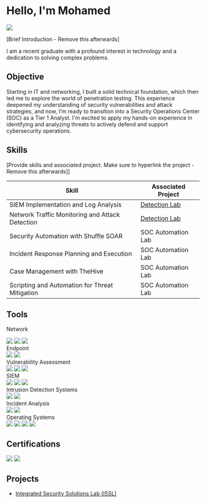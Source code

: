 # Hello, I'm Mohamed
<a href="https://www.linkedin.com/in/mohamed-belcadi-0a488b263"><img src="https://img.shields.io/badge/-LinkedIn-0072b1?&style=for-the-badge&logo=linkedin&logoColor=white" /></a>

[Brief Introduction - Remove this afterwards]

I am a recent graduate with a profound interest in technology and a dedication to solving complex problems.

## Objective

Starting in IT and networking, I built a solid technical foundation, which then led me to explore the world of penetration testing. This experience deepened my understanding of security vulnerabilities and attack strategies, and now, I’m ready to transition into a Security Operations Center (SOC) as a Tier 1 Analyst. I'm excited to apply my hands-on experience in identifying and analyzing threats to actively defend and support cybersecurity operations.

## Skills
[Provide skills and associated project. Make sure to hyperlink the project - Remove this afterwards]]

| Skill                                         | Associated Project         |
|-----------------------------------------------|----------------------------|
| SIEM Implementation and Log Analysis          | <a href="https://google.com">Detection Lab</a>|
| Network Traffic Monitoring and Attack Detection | <a href="https://google.com">Detection Lab</a>|
| Security Automation with Shuffle SOAR         | SOC Automation Lab|
| Incident Response Planning and Execution      | SOC Automation Lab|
| Case Management with TheHive                  | SOC Automation Lab|
| Scripting and Automation for Threat Mitigation | SOC Automation Lab|

## Tools

Network
<div> <img src="https://img.shields.io/badge/-Wireshark-1679A7?&style=for-the-badge&logo=Wireshark&logoColor=white" /> <img src="https://img.shields.io/badge/-NetworkMiner-777BB4?&style=for-the-badge&logo=NetworkMiner&logoColor=white" /> <img src="https://img.shields.io/badge/-Nmap-00A0B7?&style=for-the-badge&logo=Nmap&logoColor=white" /> </div>
Endpoint
<div> <img src="https://img.shields.io/badge/-Microsoft_Defender_for_Endpoint-00A4EF?&style=for-the-badge&logo=Microsoft&logoColor=white" /> <img src="https://img.shields.io/badge/-Velociraptor-4B275F?&style=for-the-badge&logo=Velociraptor&logoColor=white" /> </div>
Vulnerability Assessment
<div> <img src="https://img.shields.io/badge/-Nessus-5C9CAE?&style=for-the-badge&logo=Nessus&logoColor=white" /> <img src="https://img.shields.io/badge/-Invicti-FFC72C?&style=for-the-badge&logo=Invicti&logoColor=white" /> <img src="https://img.shields.io/badge/-SQLMap-00A0B7?&style=for-the-badge&logo=SQLMap&logoColor=white" /> </div>
SIEM
<div> <img src="https://img.shields.io/badge/-Microsoft_Sentinel-0078D4?&style=for-the-badge&logo=Microsoft&logoColor=white" /> <img src="https://img.shields.io/badge/-Splunk-000000?&style=for-the-badge&logo=Splunk&logoColor=white" /> <img src="https://img.shields.io/badge/-ELK_Stack-005571?&style=for-the-badge&logo=Elastic&logoColor=white" /> </div>
Intrusion Detection Systems
<div> <img src="https://img.shields.io/badge/-Snort-FCD116?&style=for-the-badge&logo=Snort&logoColor=white" /> <img src="https://img.shields.io/badge/-AIDE-0093D1?&style=for-the-badge&logo=AIDE&logoColor=white" /> </div>
Incident Analysis
<div> <img src="https://img.shields.io/badge/-Sysinternals-0078D4?&style=for-the-badge&logo=Microsoft&logoColor=white" /> <img src="https://img.shields.io/badge/-Velociraptor-4B275F?&style=for-the-badge&logo=Velociraptor&logoColor=white" /> </div>
Operating Systems
<div> <img src="https://img.shields.io/badge/-Kali_Linux-557C93?&style=for-the-badge&logo=Kali&logoColor=white" /> <img src="https://img.shields.io/badge/-Ubuntu_Desktop-E95420?&style=for-the-badge&logo=Ubuntu&logoColor=white" /> <img src="https://img.shields.io/badge/-Ubuntu_Server-E95420?&style=for-the-badge&logo=Ubuntu&logoColor=white" /> <img src="https://img.shields.io/badge/-Windows_Server_2019-0078D4?&style=for-the-badge&logo=Windows&logoColor=white" /> </div>

## Certifications

<div> <img src="https://img.shields.io/badge/-CCNA_Networking_and_Switching-0077B5?&style=for-the-badge&logo=Cisco&logoColor=white" /> <img src="https://img.shields.io/badge/-Cybersecurity_for_Business-Successful?&style=for-the-badge&logo=Coursera&logoColor=white" /> </div>

## Projects
- <a href="https://github.com/lyonzon2/ISSL">Integrated Security Solutions Lab (ISSL)</a>
